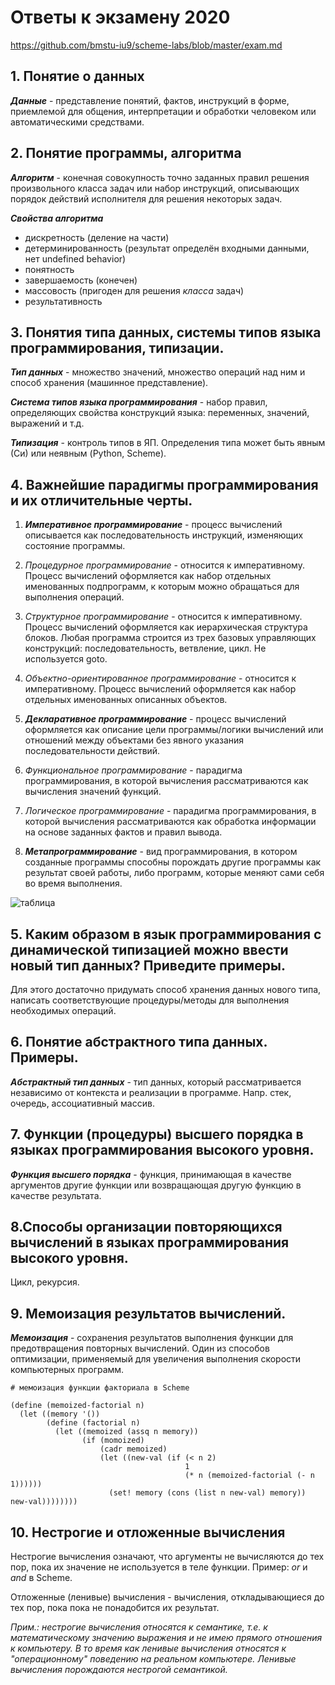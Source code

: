 # Ответы к экзамену 2020

https://github.com/bmstu-iu9/scheme-labs/blob/master/exam.md

## 1. Понятие о данных

***Данные*** - представление понятий, фактов, инструкций в форме, приемлемой для общения, интерпретации и обработки человеком или автоматическими средствами.

## 2. Понятие программы, алгоритма

***Алгоритм*** - конечная совокупность точно заданных правил решения произвольного класса задач или набор инструкций, описывающих порядок действий исполнителя для решения некоторых задач.

***Свойства алгоритма***
 - дискретность (деление на части)
 - детерминированность (результат определён входными данными, нет undefined behavior)
 - понятность
 - завершаемость (конечен)
 - массовость (пригоден для решения *класса* задач)
 - результативность

## 3. Понятия типа данных, системы типов языка программирования, типизации.

***Тип данных*** - множество значений, множество операций над ним и способ хранения (машинное представление).

***Система типов языка программирования*** - набор правил, определяющих свойства конструкций языка: переменных, значений, выражений и т.д.

***Типизация*** - контроль типов в ЯП. Определения типа может быть явным (Си) или неявным (Python, Scheme).

## 4. Важнейшие парадигмы программирования и их отличительные черты.

1) ***Императивное программирование*** - процесс вычислений описывается как последовательность инструкций, изменяющих состояние программы.

2) *Процедурное программирование* - относится к императивному. Процесс вычислений оформляется как набор отдельных именованных подпрограмм, к которым можно обращаться для выполнения операций.

3) *Структурное программирование* - относится к императивному. Процесс вычислений оформляется как иерархическая структура блоков. Любая программа строится из трех базовых управляющих конструкций: последовательность, ветвление, цикл. Не используется goto.

4) *Объектно-ориентированное программирование* - относится к императивному. Процесс вычислений оформляется как набор отдельных именованных описанных объектов.

5) ***Декларативное программирование*** - процесс вычислений оформляется как описание цели программы/логики вычислений или отношений между объектами без явного указания последовательности действий.

6) *Функциональное программирование* - парадигма программирования, в которой вычисления рассматриваются как вычисления значений функций.

7) *Логическое программирование* - парадигма программирования, в которой вычисления рассматриваются как обработка информации на основе заданных фактов и правил вывода.

7) ***Метапрограммирование*** - вид программирования, в котором созданные программы способны порождать другие программы как результат своей работы, либо программ, которые меняют сами себя во время выполнения.


![таблица](https://i.ibb.co/S6CS8Ky/Mind-Map.jpg)

## 5. Каким образом в язык программирования с динамической типизацией можно ввести новый тип данных? Приведите примеры.

Для этого достаточно придумать способ хранения данных нового типа, написать соответствующие процедуры/методы для выполнения необходимых операций.

## 6. Понятие абстрактного типа данных. Примеры.

***Абстрактный тип данных*** ­- тип данных, который рассматривается независимо от контекста и реализации в программе. Напр. стек, очередь, ассоциативный массив.

## 7. Функции (процедуры) высшего порядка в языках программирования высокого уровня.

***Функция высшего порядка*** - функция, принимающая в качестве аргументов другие функции или возвращающая другую функцию в качестве результата.

## 8.Способы организации повторяющихся вычислений в языках программирования высокого уровня.

Цикл, рекурсия.

## 9. Мемоизация результатов вычислений.

***Мемоизация*** - сохранения результатов выполнения функции для предотвращения повторных вычислений. Один из способов оптимизации, применяемый для увеличения выполнения скорости компьютерных программ.

```
# мемоизация функции факториала в Scheme

(define (memoized-factorial n)
  (let ((memory '())
        (define (factorial n)
          (let ((memoized (assq n memory))
                (if (momoized)
                    (cadr memoized)
                    (let ((new-val (if (< n 2)
                                       1
                                       (* n (memoized-factorial (- n 1))))))
                      (set! memory (cons (list n new-val) memory)) new-val))))))))
```

## 10. Нестрогие и отложенные вычисления

Нестрогие вычисления означают, что аргументы не вычисляются до тех пор, пока их значение не используется в теле функции. Пример: *or* и *and* в Scheme.

Отложенные (ленивые) вычисления - вычисления, откладывающиеся до тех пор, пока пока не понадобится их результат.
 
*Прим.: нестрогие вычисления относятся к семантике, т.е. к математическому значению выражения и не имею прямого отношения к компьютеру. В то время как ленивые вычисления относятся к "операционному" поведению на реальном компьютере. Ленивые вычисления порождаются нестрогой семантикой.*

